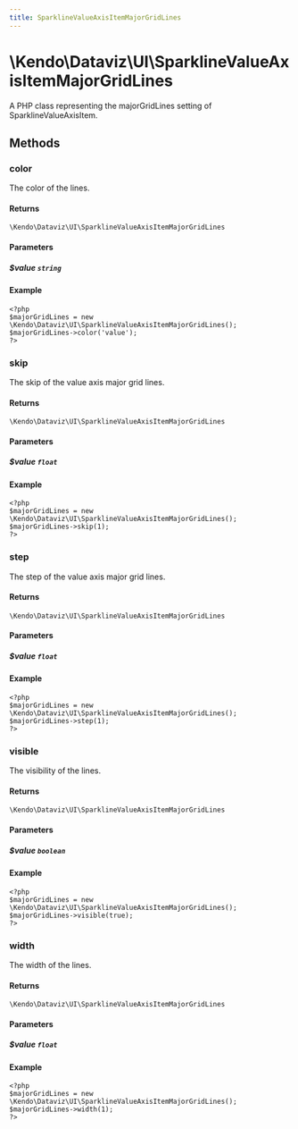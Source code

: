```yaml
---
title: SparklineValueAxisItemMajorGridLines
---
```


# \Kendo\Dataviz\UI\SparklineValueAxisItemMajorGridLines

A PHP class representing the majorGridLines setting of SparklineValueAxisItem.


## Methods

### color
The color of the lines.

#### Returns
`\Kendo\Dataviz\UI\SparklineValueAxisItemMajorGridLines`

#### Parameters

##### $value `string`



#### Example 
    <?php
    $majorGridLines = new \Kendo\Dataviz\UI\SparklineValueAxisItemMajorGridLines();
    $majorGridLines->color('value');
    ?>

### skip
The skip of the value axis major grid lines.

#### Returns
`\Kendo\Dataviz\UI\SparklineValueAxisItemMajorGridLines`

#### Parameters

##### $value `float`



#### Example 
    <?php
    $majorGridLines = new \Kendo\Dataviz\UI\SparklineValueAxisItemMajorGridLines();
    $majorGridLines->skip(1);
    ?>

### step
The step of the value axis major grid lines.

#### Returns
`\Kendo\Dataviz\UI\SparklineValueAxisItemMajorGridLines`

#### Parameters

##### $value `float`



#### Example 
    <?php
    $majorGridLines = new \Kendo\Dataviz\UI\SparklineValueAxisItemMajorGridLines();
    $majorGridLines->step(1);
    ?>

### visible
The visibility of the lines.

#### Returns
`\Kendo\Dataviz\UI\SparklineValueAxisItemMajorGridLines`

#### Parameters

##### $value `boolean`



#### Example 
    <?php
    $majorGridLines = new \Kendo\Dataviz\UI\SparklineValueAxisItemMajorGridLines();
    $majorGridLines->visible(true);
    ?>

### width
The width of the lines.

#### Returns
`\Kendo\Dataviz\UI\SparklineValueAxisItemMajorGridLines`

#### Parameters

##### $value `float`



#### Example 
    <?php
    $majorGridLines = new \Kendo\Dataviz\UI\SparklineValueAxisItemMajorGridLines();
    $majorGridLines->width(1);
    ?>

